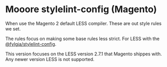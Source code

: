 # Mooore stylelint-config (Magento)

When use the Magento 2 default LESS compiler.
These are out style rules we set.

The rules focus on making some base rules less strict.
For LESS with the [@fylgja/stylelint-config](https://github.com/fylgja/stylelint-config).

This version focuses on the LESS version 2.7.1 that Magento shippes with.
Any newer version LESS is not supported.
